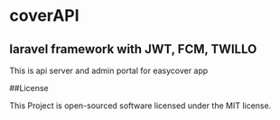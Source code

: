 # coverAPI

## laravel framework with JWT, FCM, TWILLO 

This is api server and admin portal for easycover app 



##License

This Project is open-sourced software licensed under the MIT license.
